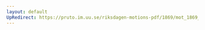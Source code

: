 ```yaml
---
layout: default
UpRedirect: https://pruto.im.uu.se/riksdagen-motions-pdf/1869/mot_1869__fk__23.pdf
---
```

